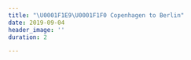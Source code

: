 ```yaml
---
title: "\U0001F1E9\U0001F1F0 Copenhagen to Berlin"
date: 2019-09-04
header_image: ''
duration: 2

---
```

